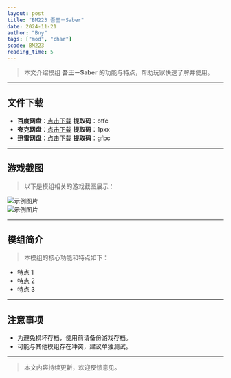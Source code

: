 ```yaml
---
layout: post
title: "BM223 吾王－Saber"
date: 2024-11-21
author: "Bny"
tags: ["mod", "char"]
scode: BM223
reading_time: 5
---
```


> 本文介绍模组 **吾王－Saber** 的功能与特点，帮助玩家快速了解并使用。

---





## 文件下载
- **百度网盘**：[点击下载](https://pan.baidu.com/s/1kkI6mCuw6TqsAUrNIPgItA?pwd=otfc)  **提取码**：otfc  
- **夸克网盘**：[点击下载](https://pan.quark.cn/s/e12beffa7715?pwd=1pxx)  **提取码**：1pxx  
- **迅雷网盘**：[点击下载](https://pan.xunlei.com/s/VOCCbkACa4Fyh1D8cKrhwfvMA1?pwd=gfbc)  **提取码**：gfbc  

---

## 游戏截图
> 以下是模组相关的游戏截图展示：

![示例图片](https://example.com/screenshot1.jpg)  
![示例图片](https://example.com/screenshot2.jpg)

---

## 模组简介
> 本模组的核心功能和特点如下：
- 特点 1
- 特点 2
- 特点 3

---

## 注意事项
- 为避免损坏存档，使用前请备份游戏存档。
- 可能与其他模组存在冲突，建议单独测试。

---

> 本文内容持续更新，欢迎反馈意见。
